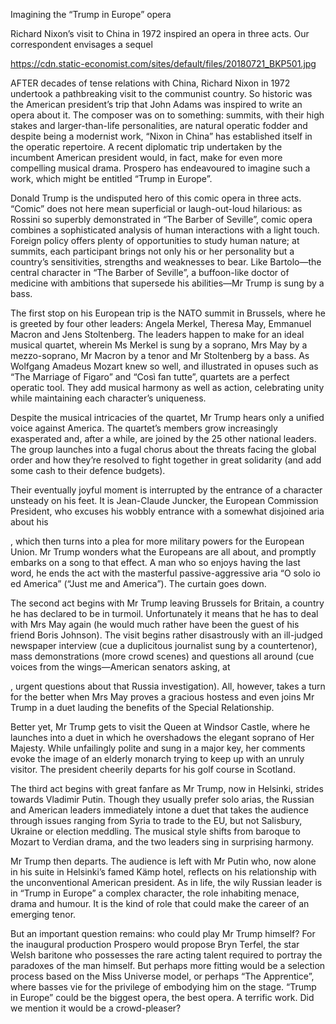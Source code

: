 Imagining the “Trump in Europe” opera

Richard Nixon’s visit to China in 1972 inspired an opera in three acts. Our correspondent envisages a sequel

https://cdn.static-economist.com/sites/default/files/20180721_BKP501.jpg

AFTER decades of tense relations with China, Richard Nixon in 1972 undertook a pathbreaking visit to the communist country. So historic was the American president’s trip that John Adams was inspired to write an opera about it. The composer was on to something: summits, with their high stakes and larger-than-life personalities, are natural operatic fodder and despite being a modernist work, “Nixon in China” has established itself in the operatic repertoire. A recent diplomatic trip undertaken by the incumbent American president would, in fact, make for even more compelling musical drama. Prospero has endeavoured to imagine such a work, which might be entitled “Trump in Europe”.

Donald Trump is the undisputed hero of this comic opera in three acts. “Comic” does not here mean superficial or laugh-out-loud hilarious: as Rossini so superbly demonstrated in “The Barber of Seville”, comic opera combines a sophisticated analysis of human interactions with a light touch. Foreign policy offers plenty of opportunities to study human nature; at summits, each participant brings not only his or her personality but a country’s sensitivities, strengths and weaknesses to bear. Like Bartolo—the central character in “The Barber of Seville”, a buffoon-like doctor of medicine with ambitions that supersede his abilities—Mr Trump is sung by a bass.

The first stop on his European trip is the NATO summit in Brussels, where he is greeted by four other leaders: Angela Merkel, Theresa May, Emmanuel Macron and Jens Stoltenberg. The leaders happen to make for an ideal musical quartet, wherein Ms Merkel is sung by a soprano, Mrs May by a mezzo-soprano, Mr Macron by a tenor and Mr Stoltenberg by a bass. As Wolfgang Amadeus Mozart knew so well, and illustrated in opuses such as “The Marriage of Figaro” and “Così fan tutte”, quartets are a perfect operatic tool. They add musical harmony as well as action, celebrating unity while maintaining each character’s uniqueness.

Despite the musical intricacies of the quartet, Mr Trump hears only a unified voice against America. The quartet’s members grow increasingly exasperated and, after a while, are joined by the 25 other national leaders. The group launches into a fugal chorus about the threats facing the global order and how they’re resolved to fight together in great solidarity (and add some cash to their defence budgets).

Their eventually joyful moment is interrupted by the entrance of a character unsteady on his feet. It is Jean-Claude Juncker, the European Commission President, who excuses his wobbly entrance with a somewhat disjoined aria about his 

, which then turns into a plea for more military powers for the European Union. Mr Trump wonders what the Europeans are all about, and promptly embarks on a song to that effect. A man who so enjoys having the last word, he ends the act with the masterful passive-aggressive aria “O solo io ed America” (“Just me and America”). The curtain goes down.

The second act begins with Mr Trump leaving Brussels for Britain, a country he has declared to be in turmoil. Unfortunately it means that he has to deal with Mrs May again (he would much rather have been the guest of his friend Boris Johnson). The visit begins rather disastrously with an ill-judged newspaper interview (cue a duplicitous journalist sung by a countertenor), mass demonstrations (more crowd scenes) and questions all around (cue voices from the wings—American senators asking, at 

, urgent questions about that Russia investigation). All, however, takes a turn for the better when Mrs May proves a gracious hostess and even joins Mr Trump in a duet lauding the benefits of the Special Relationship. 

Better yet, Mr Trump gets to visit the Queen at Windsor Castle, where he launches into a duet in which he overshadows the elegant soprano of Her Majesty. While unfailingly polite and sung in a major key, her comments evoke the image of an elderly monarch trying to keep up with an unruly visitor. The president cheerily departs for his golf course in Scotland.

The third act begins with great fanfare as Mr Trump, now in Helsinki, strides towards Vladimir Putin. Though they usually prefer solo arias, the Russian and American leaders immediately intone a duet that takes the audience through issues ranging from Syria to trade to the EU, but not Salisbury, Ukraine or election meddling. The musical style shifts from baroque to Mozart to Verdian drama, and the two leaders sing in surprising harmony.

Mr Trump then departs. The audience is left with Mr Putin who, now alone in his suite in Helsinki’s famed Kämp hotel, reflects on his relationship with the unconventional American president. As in life, the wily Russian leader is in “Trump in Europe” a complex character, the role inhabiting menace, drama and humour. It is the kind of role that could make the career of an emerging tenor. 

But an important question remains: who could play Mr Trump himself? For the inaugural production Prospero would propose Bryn Terfel, the star Welsh baritone who possesses the rare acting talent required to portray the paradoxes of the man himself. But perhaps more fitting would be a selection process based on the Miss Universe model, or perhaps “The Apprentice”, where basses vie for the privilege of embodying him on the stage. “Trump in Europe” could be the biggest opera, the best opera. A terrific work. Did we mention it would be a crowd-pleaser?